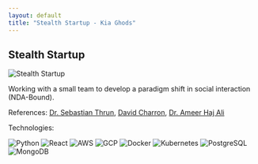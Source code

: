 ```yaml
---
layout: default
title: "Stealth Startup - Kia Ghods"
---
```


<main>
    <section id="description">
        <h2>Stealth Startup</h2>
    <img src="{{ '/assets/media/resources/FighterJet.jpeg' | relative_url }}" alt="Stealth Startup" class="portfolio-img">
        <p>Working with a small team to develop a paradigm shift in social interaction (NDA-Bound).</p>
        <p class="references">
            References:
            <a href="http://robots.stanford.edu/" target="_blank">Dr. Sebastian Thrun</a>,
            <a href="https://haas.berkeley.edu/faculty/charron-david/" target="_blank">David Charron</a>,
            <a href="https://www.linkedin.com/in/ameer-haj-ali/" target="_blank">Dr. Ameer Haj Ali</a>
        </p>
        <p>Technologies:</p>
        <div class="tech-logos">
            <img src="https://skillicons.dev/icons?i=python" alt="Python" class="tech-logo">
            <img src="https://skillicons.dev/icons?i=react" alt="React" class="tech-logo">
            <img src="https://skillicons.dev/icons?i=aws" alt="AWS" class="tech-logo">
            <img src="https://skillicons.dev/icons?i=gcp" alt="GCP" class="tech-logo">
            <img src="https://skillicons.dev/icons?i=docker" alt="Docker" class="tech-logo">
            <img src="https://skillicons.dev/icons?i=kubernetes" alt="Kubernetes" class="tech-logo">
            <img src="https://skillicons.dev/icons?i=postgresql" alt="PostgreSQL" class="tech-logo">
            <img src="https://skillicons.dev/icons?i=mongodb" alt="MongoDB" class="tech-logo">
        </div>
    </section>
</main>
